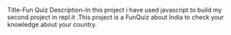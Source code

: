 Title-Fun Quiz
Description-In this project i have used javascript to build my second project in repl.it .This project is a FunQuiz about India to check your knowledge about your country.